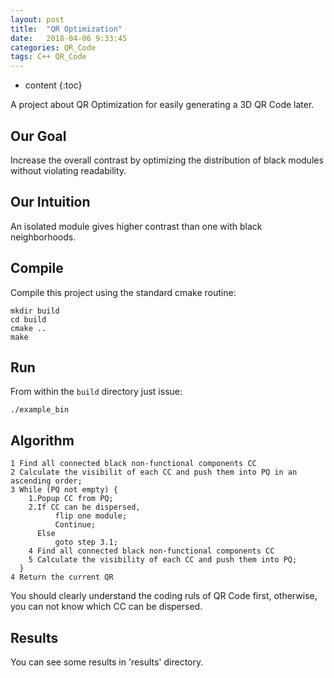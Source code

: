 ```yaml
---
layout: post
title:  "QR Optimization"
date:   2018-04-06 9:33:45
categories: QR_Code
tags: C++ QR_Code
---
```


* content
{:toc}

A project about QR Optimization for easily generating a 3D QR Code later.

## Our Goal

Increase the overall contrast by optimizing the distribution of black modules without violating readability.

## Our Intuition

An isolated module gives higher contrast than one with black neighborhoods.

## Compile

Compile this project using the standard cmake routine:

```
mkdir build
cd build
cmake ..
make
```

## Run

From within the `build` directory just issue:

```
./example_bin
```

## Algorithm

```
1 Find all connected black non-functional components CC
2 Calculate the visibilit of each CC and push them into PQ in an ascending order;
3 While (PQ not empty) {
	1.Popup CC from PQ;
	2.If CC can be dispersed, 
		  flip one module;
		  Continue;
	  Else
		  goto step 3.1;
	4 Find all connected black non-functional components CC
	5 Calculate the visibility of each CC and push them into PQ;
  }
4 Return the current QR

```

You should clearly understand the coding ruls of QR Code first, otherwise, you can not know which CC can be dispersed.

## Results

You can see some results in 'results' directory.  